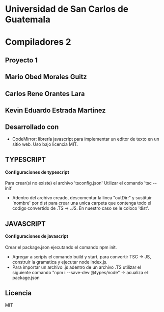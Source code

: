 # Universidad de San Carlos de Guatemala
# Compiladores 2
## Proyecto 1

## Mario Obed Morales Guitz
## Carlos Rene Orantes Lara
## Kevin Eduardo Estrada Martínez

## Desarrollado con

- CodeMirror: librería javascript para implementar un editor de texto en un sitio web. Uso bajo licencia MIT.

## TYPESCRIPT 
#### Configuraciones de typescript
Para crear(si no existe) el archivo 'tsconfig.json' Utilizar el comando 'tsc --init'
* Adentro del archivo creado, descomentar la linea "outDir:<nombre>" y sustituir 'nombre' por dist para crear una unica carpeta que contenga todo el codigo convertido de .TS -> .JS. En nuestro caso se le coloco 'dist'.

## JAVASCRIPT
#### Configuraciones de javascript 
Crear el package.json ejecutando el comando npm init. 
* Agregar a scripts el comando build y start, para convertir TSC -> JS, construir la gramatica y ejecutar node index.js.
* Para importar un archivo .js adentro de un archivo .TS utilizar el siguiente comando "npm i --save-dev @types/node" -> acualiza el package.json

## Licencia

MIT